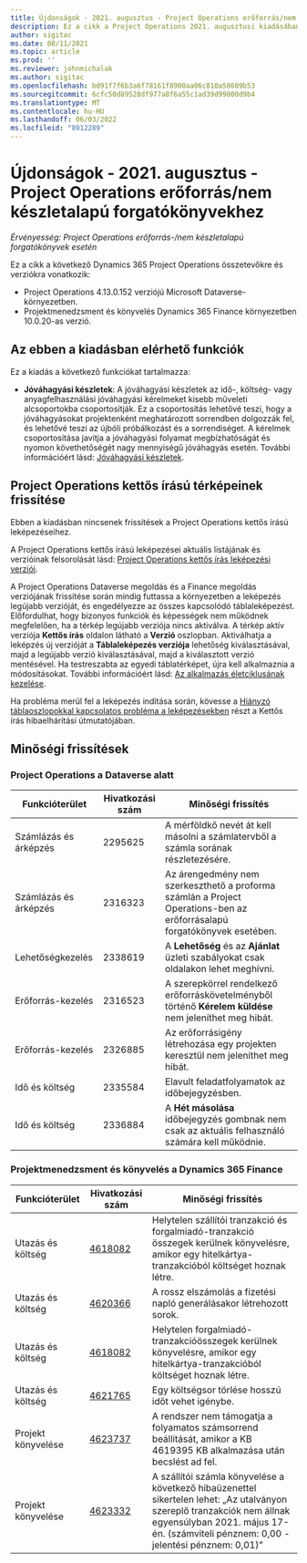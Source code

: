 ```yaml
---
title: Újdonságok - 2021. augusztus - Project Operations erőforrás/nem készletalapú forgatókönyvekhez
description: Ez a cikk a Project Operations 2021. augusztusi kiadásában elérhető minőségi frissítésekről nyújt tájékoztatást erőforrás-/nem készletalapú forgatókönyvekhez.
author: sigitac
ms.date: 08/11/2021
ms.topic: article
ms.prod: ''
ms.reviewer: johnmichalak
ms.author: sigitac
ms.openlocfilehash: bd91f7f6b3a6f78161f8900aa06c810a58609b53
ms.sourcegitcommit: 6cfc50d89528df977a8f6a55c1ad39d99800d9b4
ms.translationtype: MT
ms.contentlocale: hu-HU
ms.lasthandoff: 06/03/2022
ms.locfileid: "8912289"
---
```

# <a name="whats-new-august-2021---project-operations-for-resourcenon-stocked-based-scenarios"></a>Újdonságok - 2021. augusztus - Project Operations erőforrás/nem készletalapú forgatókönyvekhez

*Érvényesség: Project Operations erőforrás-/nem készletalapú forgatókönyvek esetén*

Ez a cikk a következő Dynamics 365 Project Operations összetevőkre és verziókra vonatkozik:

   - Project Operations 4.13.0.152 verziójú Microsoft Dataverse-környezetben.
   - Projektmenedzsment és könyvelés Dynamics 365 Finance környezetben 10.0.20-as verzió.

## <a name="features-included-in-this-release"></a>Az ebben a kiadásban elérhető funkciók

Ez a kiadás a következő funkciókat tartalmazza:

- **Jóváhagyási készletek**: A jóváhagyási készletek az idő-, költség- vagy anyagfelhasználási jóváhagyási kérelmeket kisebb műveleti alcsoportokba csoportosítják. Ez a csoportosítás lehetővé teszi, hogy a jóváhagyásokat projektenként meghatározott sorrendben dolgozzák fel, és lehetővé teszi az újbóli próbálkozást és a sorrendiséget. A kérelmek csoportosítása javítja a jóváhagyási folyamat megbízhatóságát és nyomon követhetőségét nagy mennyiségű jóváhagyás esetén. További információért lásd: [Jóváhagyási készletek](../approvals/approval-sets.md).

## <a name="project-operations-dual-write-maps-updates"></a>Project Operations kettős írású térképeinek frissítése

Ebben a kiadásban nincsenek frissítések a Project Operations kettős írású leképezéseihez.

A Project Operations kettős írású leképezései aktuális listájának és verzióinak felsorolását lásd: [Project Operations kettős írás leképezési verziói](../environment/resource-dual-write-maps.md).

A Project Operations Dataverse megoldás és a Finance megoldás verziójának frissítése során mindig futtassa a környezetben a leképezés legújabb verzióját, és engedélyezze az összes kapcsolódó táblaleképezést. Előfordulhat, hogy bizonyos funkciók és képességek nem működnek megfelelően, ha a térkép legújabb verziója nincs aktiválva. A térkép aktív verziója **Kettős írás** oldalon látható a **Verzió** oszlopban. Aktiválhatja a leképzés új verzióját a **Táblaleképezés verziója** lehetőség kiválasztásával, majd a legújabb verzió kiválasztásával, majd a kiválasztott verzió mentésével. Ha testreszabta az egyedi táblatérképet, újra kell alkalmaznia a módosításokat. További információért lásd: [Az alkalmazás életciklusának kezelése](/dynamics365/fin-ops-core/dev-itpro/data-entities/dual-write/app-lifecycle-management).

Ha probléma merül fel a leképezés indítása során, kövesse a [Hiányzó táblaoszlopokkal kapcsolatos probléma a leképezésekben](/dynamics365/fin-ops-core/dev-itpro/data-entities/dual-write/dual-write-troubleshooting-finops-upgrades#missing-table-columns-issue-on-maps) részt a Kettős írás hibaelhárítási útmutatójában.

## <a name="quality-updates"></a>Minőségi frissítések

### <a name="project-operations-on-dataverse"></a>Project Operations a Dataverse alatt

| **Funkcióterület** | **Hivatkozási szám** | **Minőségi frissítés** |
| --- | --- | --- |
| Számlázás és árképzés | 2295625 | A mérföldkő nevét át kell másolni a számlatervből a számla sorának részletezésére. |
| Számlázás és árképzés | 2316323 | Az árengedmény nem szerkeszthető a proforma számlán a Project Operations-ben az erőforrásalapú forgatókönyvek esetében. |
|   Lehetőségkezelés | 2338619 | A **Lehetőség** és az **Ajánlat** üzleti szabályokat csak oldalakon lehet meghívni. |
| Erőforrás-kezelés | 2316523 | A szerepkörrel rendelkező erőforráskövetelményből történő **Kérelem küldése** nem jeleníthet meg hibát. |
| Erőforrás-kezelés | 2326885 | Az erőforrásigény létrehozása egy projekten keresztül nem jeleníthet meg hibát. |
| Idő és költség | 2335584 | Elavult feladatfolyamatok az időbejegyzésben. |
| Idő és költség | 2336884 | A **Hét másolása** időbejegyzés gombnak nem csak az aktuális felhasználó számára kell működnie. |


### <a name="project-management-and-accounting-on-dynamics-365-finance"></a>Projektmenedzsment és könyvelés a Dynamics 365 Finance

| Funkcióterület | Hivatkozási szám | Minőségi frissítés |
| --- | --- | --- |
| Utazás és költség | [4618082](https://fix.lcs.dynamics.com/Issue/Details?kb=4618082&amp;bugId=583101&amp;dbType=3&amp;qc=9c85ac8ca1e5e9cd07fac9e9aa2cb0914724e28b86ad3339dacf7741f554c605) | Helytelen szállítói tranzakció és forgalmiadó-tranzakció összegek kerülnek könyvelésre, amikor egy hitelkártya-tranzakcióból költséget hoznak létre. |
| Utazás és költség | [4620366](https://fix.lcs.dynamics.com/Issue/Details?kb=4620366&amp;bugId=579485&amp;dbType=3&amp;qc=e864789bd95505ea624c537d585bf113c2de60b97c88439d44693dbd85aa8e92) | A rossz elszámolás a fizetési napló generálásakor létrehozott sorok. |
| Utazás és költség | [4618082](https://fix.lcs.dynamics.com/Issue/Details?kb=4618082&amp;bugId=583101&amp;dbType=3&amp;qc=9c85ac8ca1e5e9cd07fac9e9aa2cb0914724e28b86ad3339dacf7741f554c605) | Helytelen forgalmiadó-tranzakcióösszegek kerülnek könyvelésre, amikor egy hitelkártya-tranzakcióból költséget hoznak létre. |
| Utazás és költség | [4621765](https://fix.lcs.dynamics.com/Issue/Details?kb=4621765&amp;bugId=587306&amp;dbType=3&amp;qc=6fbfad0123d4e95eaf8d5a5a2f6c354577c991b7905c852ab02d1f94e728a876) | Egy költségsor törlése hosszú időt vehet igénybe. |
| Projekt könyvelése | [4623737](https://fix.lcs.dynamics.com/Issue/Details?kb=4623737&amp;bugId=598109&amp;dbType=3&amp;qc=4101fc5865201e21815299f2ff11ae46d5d5370510868df86c25ee09a8ca1a0c) | A rendszer nem támogatja a folyamatos számsorrend beállítását, amikor a KB 4619395 KB alkalmazása után becslést ad fel. |
| Projekt könyvelése | [4623332](https://fix.lcs.dynamics.com/Issue/Details?kb=4623332&amp;bugId=586034&amp;dbType=3&amp;qc=2f64bb1977c4a9c9dd2ce9de7e72230b86eca14b6295c5bbfb614ea97ad81caf) | A szállítói számla könyvelése a következő hibaüzenettel sikertelen lehet: „Az utalványon szereplő tranzakciók nem állnak egyensúlyban 2021. május 17-én. (számviteli pénznem: 0,00 - jelentési pénznem: 0,01)” |

